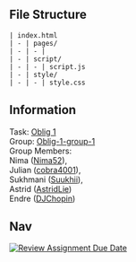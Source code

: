 <h2 class="code-line" data-line-start=0 data-line-end=1 ><a id="File_Structure_0"></a>File Structure</h2>
<pre><code class="has-line-data" data-line-start="2" data-line-end="10" class="language-sh">| index.html
| - | pages/
| - | - | 
| - | script/
| - | - | script.js
| - | style/
| - | - | style.css
</code></pre>
<h2 class="code-line" data-line-start=10 data-line-end=11 ><a id="Information_10"></a>Information</h2>
<p class="has-line-data" data-line-start="11" data-line-end="14">Task: <a href="https://oslomet.instructure.com/courses/26764/assignments/77903">Oblig 1</a></br>
Group: <a href="https://oslomet.instructure.com/groups/108129">Oblig-1-group-1</a></br>
Group Members: </br>
Nima (<a href="https://github.com/Nima52">Nima52</a>), </br>
Julian (<a href="https://github.com/cobra4001">cobra4001</a>), </br>
Sukhmani (<a href="https://github.com/Suukhii">Suukhii</a>), </br>
Astrid (<a href="https://github.com/AstridLie">AstridLie</a>) </br>
Endre (<a href="https://github.com/DJChopin">DJChopin</a>) 
</p>
<h2 class="code-line" data-line-start=15 data-line-end=16 ><a id="Nav_15"></a>Nav</h2>
<p class="has-line-data" data-line-start="16" data-line-end="18"><a href="https://classroom.github.com/a/c5dQSE64"><img src="https://classroom.github.com/assets/deadline-readme-button-24ddc0f5d75046c5622901739e7c5dd533143b0c8e959d652212380cedb1ea36.svg" alt="Review Assignment Due Date"></a><br>
</p>
